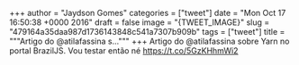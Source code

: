 
+++
author = "Jaydson Gomes"
categories = ["tweet"]
date = "Mon Oct 17 16:50:38 +0000 2016"
draft = false
image = "{TWEET_IMAGE}"
slug = "479164a35daa987d1736143848c541a7307b909b"
tags = ["tweet"]
title = """Artigo do @atilafassina s..."""
+++
Artigo do @atilafassina sobre Yarn no portal BrazilJS. Vou testar então né https://t.co/5GzKHhmWi2
